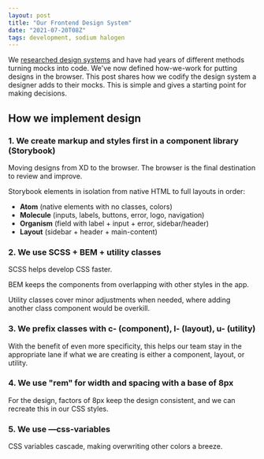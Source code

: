 ```yaml
---
layout: post
title: "Our Frontend Design System"
date: "2021-07-20T08Z"
tags: development, sodium halogen
---
```


We [researched design systems](/design-system-research/) and have had years of different methods turning mocks into code. We've now defined how-we-work for putting designs in the browser. This post shares how we codify the design system a designer adds to their mocks. This is simple and gives a starting point for making decisions.

## How we implement design

### 1. We create markup and styles first in a component library (Storybook)

Moving designs from XD to the browser. The browser is the final destination to review and improve.

Storybook elements in isolation from native HTML to full layouts in order:

- **Atom** (native elements with no classes, colors)
- **Molecule** (inputs, labels, buttons, error, logo, navigation)
- **Organism** (field with label + input + error, sidebar/header)
- **Layout** (sidebar + header + main-content)

### 2. We use SCSS + BEM + utility classes

SCSS helps develop CSS faster.

BEM keeps the components from overlapping with other styles in the app.

Utility classes cover minor adjustments when needed, where adding another class component would be overkill.

### 3. We prefix classes with **c-** (component), **l-** (layout), **u-** (utility)

With the benefit of even more specificity, this helps our team stay in the appropriate lane if what we are creating is either a component, layout, or utility.

### 4. We use "rem" for width and spacing with a base of 8px

For the design, factors of 8px keep the design consistent, and we can recreate this in our CSS styles.

### 5. We use —css-variables

CSS variables cascade, making overwriting other colors a breeze.
